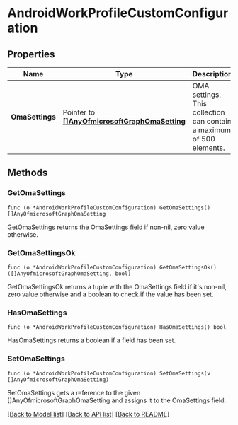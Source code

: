 # AndroidWorkProfileCustomConfiguration

## Properties

Name | Type | Description | Notes
------------ | ------------- | ------------- | -------------
**OmaSettings** | Pointer to [**[]AnyOfmicrosoftGraphOmaSetting**](anyOf&lt;microsoft.graph.omaSetting&gt;.md) | OMA settings. This collection can contain a maximum of 500 elements. | [optional] 

## Methods

### GetOmaSettings

`func (o *AndroidWorkProfileCustomConfiguration) GetOmaSettings() []AnyOfmicrosoftGraphOmaSetting`

GetOmaSettings returns the OmaSettings field if non-nil, zero value otherwise.

### GetOmaSettingsOk

`func (o *AndroidWorkProfileCustomConfiguration) GetOmaSettingsOk() ([]AnyOfmicrosoftGraphOmaSetting, bool)`

GetOmaSettingsOk returns a tuple with the OmaSettings field if it's non-nil, zero value otherwise
and a boolean to check if the value has been set.

### HasOmaSettings

`func (o *AndroidWorkProfileCustomConfiguration) HasOmaSettings() bool`

HasOmaSettings returns a boolean if a field has been set.

### SetOmaSettings

`func (o *AndroidWorkProfileCustomConfiguration) SetOmaSettings(v []AnyOfmicrosoftGraphOmaSetting)`

SetOmaSettings gets a reference to the given []AnyOfmicrosoftGraphOmaSetting and assigns it to the OmaSettings field.


[[Back to Model list]](../README.md#documentation-for-models) [[Back to API list]](../README.md#documentation-for-api-endpoints) [[Back to README]](../README.md)


